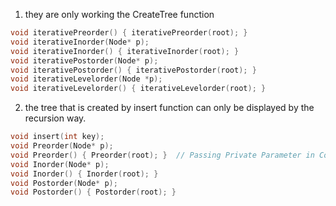 1. they are only working the CreateTree function
``` cpp
void iterativePreorder() { iterativePreorder(root); }  
void iterativeInorder(Node* p);  
void iterativeInorder() { iterativeInorder(root); }  
void iterativePostorder(Node* p);  
void iterativePostorder() { iterativePostorder(root); }  
void iterativeLevelorder(Node *p);  
void iterativeLevelorder() { iterativeLevelorder(root); }

```

2. the tree that is created by insert function can only be displayed by
	the recursion way.
```cpp
void insert(int key);
void Preorder(Node* p);  
void Preorder() { Preorder(root); }  // Passing Private Parameter in Constructor  
void Inorder(Node* p);  
void Inorder() { Inorder(root); }  
void Postorder(Node* p);  
void Postorder() { Postorder(root); }
```

